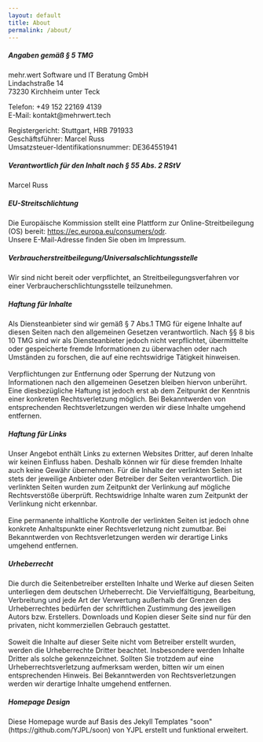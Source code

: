 ```yaml
---
layout: default
title: About
permalink: /about/
---
```


<h5>Angaben gemäß § 5 TMG</h5>
<p>mehr.wert Software und IT Beratung GmbH <br />
Lindachstraße 14 <br />
73230 Kirchheim unter Teck </p>
<p>
Telefon: +49 152 22169 4139 <br />
E-Mail: kontakt@mehrwert.tech </p>

<p>
Registergericht: Stuttgart, HRB 791933 <br />
Geschäftsführer: Marcel Russ <br />
Umsatzsteuer-Identifikationsnummer: DE364551941
</p>

<h5>Verantwortlich für den Inhalt nach § 55 Abs. 2 RStV</h5>
<p>Marcel Russ</p>

<h5>EU-Streitschlichtung</h5>
<p>Die Europäische Kommission stellt eine Plattform zur Online-Streitbeilegung (OS) bereit: <a href=\"https://ec.europa.eu/consumers/odr\" target=\"_blank\" rel=\"noopener noreferrer\">https://ec.europa.eu/consumers/odr</a>. <br />Unsere E-Mail-Adresse finden Sie oben im Impressum.</p>

<h5>Verbraucher­streit­beilegung/Universal­schlichtungs­stelle</h5>
<p>Wir sind nicht bereit oder verpflichtet, an Streitbeilegungsverfahren vor einer Verbraucherschlichtungsstelle teilzunehmen.</p>
<h5>Haftung für Inhalte</h5>
<p>Als Diensteanbieter sind wir gemäß § 7 Abs.1 TMG für eigene Inhalte auf diesen Seiten nach den allgemeinen Gesetzen verantwortlich. Nach §§ 8 bis 10 TMG sind wir als Diensteanbieter jedoch nicht verpflichtet, übermittelte oder gespeicherte fremde Informationen zu überwachen oder nach Umständen zu forschen, die auf eine rechtswidrige Tätigkeit hinweisen.<br />
<br />
Verpflichtungen zur Entfernung oder Sperrung der Nutzung von Informationen nach den allgemeinen Gesetzen bleiben hiervon unberührt. Eine diesbezügliche Haftung ist jedoch erst ab dem Zeitpunkt der Kenntnis einer konkreten Rechtsverletzung möglich. Bei Bekanntwerden von entsprechenden Rechtsverletzungen werden wir diese Inhalte umgehend entfernen. </p>

<h5>Haftung für Links</h5>
<p>Unser Angebot enthält Links zu externen Websites Dritter, auf deren Inhalte wir keinen Einfluss haben. Deshalb können wir für diese fremden Inhalte auch keine Gewähr übernehmen. Für die Inhalte der verlinkten Seiten ist stets der jeweilige Anbieter oder Betreiber der Seiten verantwortlich. Die verlinkten Seiten wurden zum Zeitpunkt der Verlinkung auf mögliche Rechtsverstöße überprüft. Rechtswidrige Inhalte waren zum Zeitpunkt der Verlinkung nicht erkennbar.
<br />
<br />
Eine permanente inhaltliche Kontrolle der verlinkten Seiten ist jedoch ohne konkrete Anhaltspunkte einer Rechtsverletzung nicht zumutbar. Bei Bekanntwerden von Rechtsverletzungen werden wir derartige Links umgehend entfernen. </p>

<h5>Urheberrecht</h5>
<p>Die durch die Seitenbetreiber erstellten Inhalte und Werke auf diesen Seiten unterliegen dem deutschen Urheberrecht. Die Vervielfältigung, Bearbeitung, Verbreitung und jede Art der Verwertung außerhalb der Grenzen des Urheberrechtes bedürfen der schriftlichen Zustimmung des jeweiligen Autors bzw. Erstellers. Downloads und Kopien dieser Seite sind nur für den privaten, nicht kommerziellen Gebrauch gestattet.
<br />
<br />
Soweit die Inhalte auf dieser Seite nicht vom Betreiber erstellt wurden, werden die Urheberrechte Dritter beachtet. Insbesondere werden Inhalte Dritter als solche gekennzeichnet. Sollten Sie trotzdem auf eine Urheberrechtsverletzung aufmerksam werden, bitten wir um einen entsprechenden Hinweis. Bei Bekanntwerden von Rechtsverletzungen werden wir derartige Inhalte umgehend entfernen.</p>

<h5>Homepage Design</h5>
<p>Diese Homepage wurde auf Basis des Jekyll Templates "soon" (https://github.com/YJPL/soon) von YJPL erstellt und funktional erweitert.</p>
